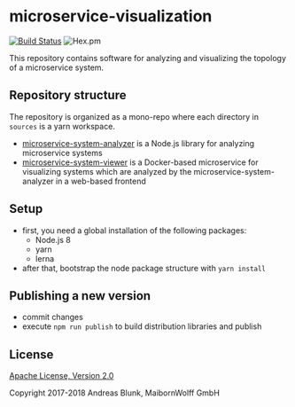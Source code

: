 # microservice-visualization

[![Build Status](https://travis-ci.org/MaibornWolff/microservice-visualization.svg?branch=master)](https://travis-ci.org/MaibornWolff/microservice-visualization) 
![Hex.pm](https://img.shields.io/hexpm/l/plug.svg)

This repository contains software for analyzing and visualizing the topology of a microservice system.

## Repository structure

The repository is organized as a mono-repo where each directory in `sources` is a yarn workspace.

- [microservice-system-analyzer](sources/microservice-system-analyzer) is a Node.js library for analyzing microservice systems
- [microservice-system-viewer](sources/microservice-system-viewer) is a Docker-based microservice for visualizing systems which are analyzed by the microservice-system-analyzer in a web-based frontend

## Setup

- first, you need a global installation of the following packages:
  - Node.js 8
  - yarn
  - lerna
- after that, bootstrap the node package structure with `yarn install`

## Publishing a new version

- commit changes
- execute `npm run publish` to build distribution libraries and publish

## License

[Apache License, Version 2.0](LICENSE)

Copyright 2017-2018 Andreas Blunk, MaibornWolff GmbH